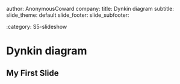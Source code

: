 author: AnonymousCoward
company: 
title: Dynkin diagram
subtitle: 
slide_theme: default
slide_footer: 
slide_subfooter: 

:category: S5-slideshow

Dynkin diagram
==============

My First Slide
-----------------

